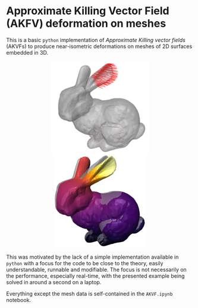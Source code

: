 # Approximate Killing Vector Field (AKFV) deformation on meshes

This is a basic `python` implementation of *Approximate Killing vector fields* (AKVFs) to produce near-isometric deformations on meshes of 2D surfaces embedded in 3D.

<p align="center">
  <img src="imgs/constraints.png" height="250" title="Constraints" alt="Constraints">
  <img src="imgs/deformation.png" height="250" title="Deformation" alt="Deformation">
</p>

This was motivated by the lack of a simple implementation available in `python` with a focus for the code to be close to the theory, easily understandable, runnable and modifiable. The focus is not necessarily on the performance, especially real-time, with the presented example being solved in around a second on a laptop.

Everything except the mesh data is self-contained in the `AKVF.ipynb` notebook.